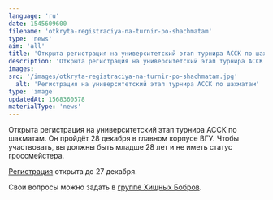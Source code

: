 ```yaml
---
language: 'ru'
date: 1545609600
filename: 'otkryta-registraciya-na-turnir-po-shachmatam'
type: 'news'
aim: 'all'
title: 'Открыта регистрация на университетский этап турнира АССК по шахматам'
description: 'Открыта регистрация на университетский этап турнира АССК по шахматам'
images:
src: '/images/otkryta-registraciya-na-turnir-po-shachmatam.jpg'
  alt: 'Регистрация на университетский этап турнира АССК по шахматам'
type: 'image'
updatedAt: 1568360578
materialType: 'news'
---
```

Открыта регистрация на университетский этап турнира АССК по шахматам. Он пройдёт 28 декабря в главном корпусе ВГУ. Чтобы участвовать, вы должны быть младше 28 лет и не иметь статус гроссмейстера.

[Регистрация](https://goo.gl/HywYSF) открыта до 27 декабря.

Свои вопросы можно задать в [группе Хищных Бобров](vk.me/bobry_vsu).
